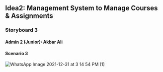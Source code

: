 ## Idea2: Management System to Manage Courses & Assignments
### Storyboard 3
#### Admin 2 (Junior): Akbar Ali
#### Scenario 3
![WhatsApp Image 2021-12-31 at 3 14 54 PM (1)](https://user-images.githubusercontent.com/61619701/147818034-e6c44106-4ef0-427c-8b8e-400322344283.jpeg)



